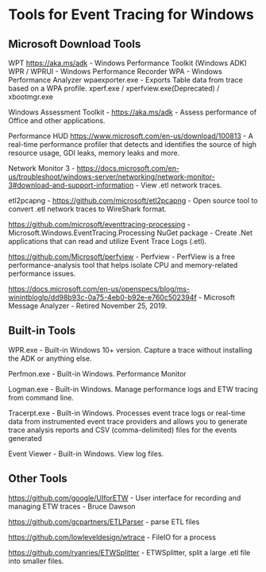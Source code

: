 # Tools for Event Tracing for Windows

## Microsoft Download Tools

WPT <https://aka.ms/adk> - Windows Performance Toolkit (Windows ADK)
    WPR / WPRUI - Windows Performance Recorder
    WPA - Windows Performance Analyzer
    wpaexporter.exe - Exports Table data from trace based on a WPA profile.
    xperf.exe / xperfview.exe(Deprecated) / xbootmgr.exe

Windows Assessment Toolkit - <https://aka.ms/adk> - Assess performance of Office and other applications.

Performance HUD <https://www.microsoft.com/en-us/download/100813> - A real-time performance profiler that detects and identifies the source of high resource usage, GDI leaks, memory leaks and more.

Network Monitor 3 - <https://docs.microsoft.com/en-us/troubleshoot/windows-server/networking/network-monitor-3#download-and-support-information> - View .etl network traces.

etl2pcapng - <https://github.com/microsoft/etl2pcapng> - Open source tool to convert .etl network traces to WireShark format.

<https://github.com/microsoft/eventtracing-processing> - Microsoft.Windows.EventTracing.Processing NuGet package - Create .Net applications that can read and utilize Event Trace Logs (.etl).

<https://github.com/Microsoft/perfview> - Perfview - PerfView is a free performance-analysis tool that helps isolate CPU and memory-related performance issues.

<https://docs.microsoft.com/en-us/openspecs/blog/ms-winintbloglp/dd98b93c-0a75-4eb0-b92e-e760c502394f> - Microsoft Message Analyzer - Retired November 25, 2019.

## Built-in Tools

WPR.exe - Built-in Windows 10+ version. Capture a trace without installing the ADK or anything else.

Perfmon.exe - Built-in Windows. Performance Monitor

Logman.exe - Built-in Windows. Manage performance logs and ETW tracing from command line.

Tracerpt.exe - Built-in Windows. Processes event trace logs or real-time data from instrumented event trace providers and allows you to generate trace analysis reports and CSV (comma-delimited) files for the events generated

Event Viewer - Built-in Windows. View log files.

## Other Tools

<https://github.com/google/UIforETW> - User interface for recording and managing ETW traces - Bruce Dawson

<https://github.com/gcpartners/ETLParser> - parse ETL files

<https://github.com/lowleveldesign/wtrace> - FileIO for a process

<https://github.com/ryanries/ETWSplitter> - ETWSplitter, split a large .etl file into smaller files.
